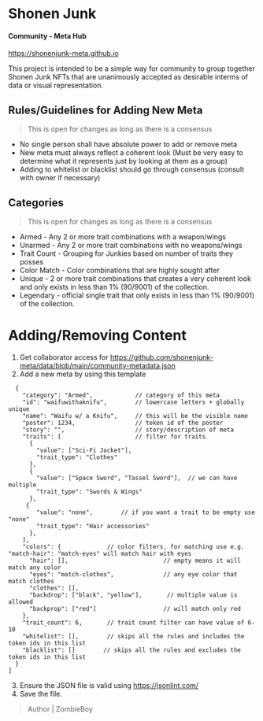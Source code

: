 # Shonen Junk
#### Community - Meta Hub

https://shonenjunk-meta.github.io

This project is intended to be a simple way for community to group together Shonen Junk NFTs that are unanimously accepted as desirable interms of data or visual representation.

## Rules/Guidelines for Adding New Meta
>This is open for changes as long as there is a consensus
- No single person shall have absolute power to add or remove meta
- New meta must always reflect a coherent look (Must be very easy to determine what it represents just by looking at them as a group)
- Adding to whitelist or blacklist should go through consensus (consult with owner if necessary)


## Categories
>This is open for changes as long as there is a consensus

- Armed - Any 2 or more trait combinations with a weapon/wings
- Unarmed - Any 2 or more trait combinations with no weapons/wings
- Trait Count - Grouping for Junkies based on number of traits they posses
- Color Match - Color combinations that are highly sought after
- Unique - 2 or more trait combinations that creates a very coherent look and only exists in less than 1% (90/9001) of the collection.
- Legendary - official single trait that only exists in less than 1% (90/9001) of the collection.

# Adding/Removing Content
1. Get collaborator access for https://github.com/shonenjunk-meta/data/blob/main/community-metadata.json
2. Add a new meta by using this template
```[
  {
    "category": "Armed",            // category of this meta
    "id": "waifuwithaknifu",        // lowercase letters + globally unique
    "name": "Waifu w/ a Knifu",     // this will be the visible name
    "poster": 1234,                 // token id of the poster
    "story": "",                    // story/description of meta
    "traits": [                     // filter for traits
      {
        "value": ["Sci-Fi Jacket"], 
        "trait_type": "Clothes"
      },
      {
        "value": ["Space Sword", "Tassel Sword"],  // we can have multiple
        "trait_type": "Swords & Wings"
      },
     {
        "value": "none",        // if you want a trait to be empty use "none"
        "trait_type": "Hair accessories"
      },
    ],
    "colors": {             // color filters, for matching use e.g. "match-hair": "match-eyes" will match hair with eyes
      "hair": [],                           // empty means it will match any color
      "eyes": "match-clothes",              // any eye color that match clothes
      "clothes": [],                      
      "backdrop": ["black", "yellow"],       // multiple value is allowed
      "backprop": ["red"]                   // will match only red
    },
    "trait_count": 6,       // trait count filter can have value of 6-10
    "whitelist": [],        // skips all the rules and includes the token ids in this list
    "blacklist": []        // skips all the rules and excludes the token ids in this list
  }
]
```
3. Ensure the JSON file is valid using https://jsonlint.com/
4. Save the file.


> Author | ZombieBoy
